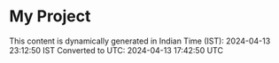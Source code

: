 # My Project

This content is dynamically generated in Indian Time (IST): 2024-04-13 23:12:50 IST
Converted to UTC: 2024-04-13 17:42:50 UTC
